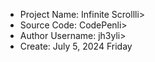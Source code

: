 
<ul>
<li>Project Name:       Infinite Scrollli>
<li>Source Code:        CodePenli>
<li>Author Username:    jh3yli>
<li>Create:             July 5, 2024 Friday</li>
</ul>
